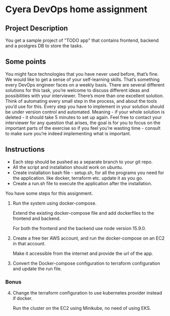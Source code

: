 # Cyera DevOps home assignment
## Project Description
You get a sample project of "TODO app" that contains frontend, backend and a postgres DB to store the tasks.

## Some points
You might face technologies that you have never used before, that’s fine. We would like to get a sense of your self-learning skills. That’s something every DevOps engineer faces on a weekly basis.
There are several different solutions for this task, you’re welcome to discuss different ideas and possibilities with your interviewer. There’s more than one excellent solution. 
Think of automating every small step in the process, and about the tools you’d use for this. Every step you have to implement in your solution should be under version control and automated. Meaning - if your whole solution is deleted - it should take 5 minutes to set up again.
Feel free to contact your interviewer for any question that arises, the goal is for you to focus on the important parts of the exercise so if you feel you’re wasting time - consult to make sure you’re indeed implementing what is important.

## Instructions
* Each step should be pushed as a separate branch to your git repo.
* All the script and installation should work on ubuntu.
* Create installation bash file - setup.sh, for all the programs you need for the application. like docker, terraform etc.
update it as you go.
* Create a run.sh file to execute the application after the installation.

You have some steps for this assignment.

1. Run the system using docker-compose.

    Extend the existing docker-compose file and add dockerfiles to the frontend and backend.

    For both the frontend and the backend use node version 15.9.0.

2. Create a free tier AWS account, and run the docker-compose on an EC2 in that account.
  
    Make it accessible from the internet and provide the url of the app.

3. Convert the Docker-compose configuration to terraform configuration and update the run file.

### Bonus

4. Change the terraform configuration to use kubernetes provider instead if docker.

    Run the cluster on the EC2 using Minikube, no need of using EKS.
